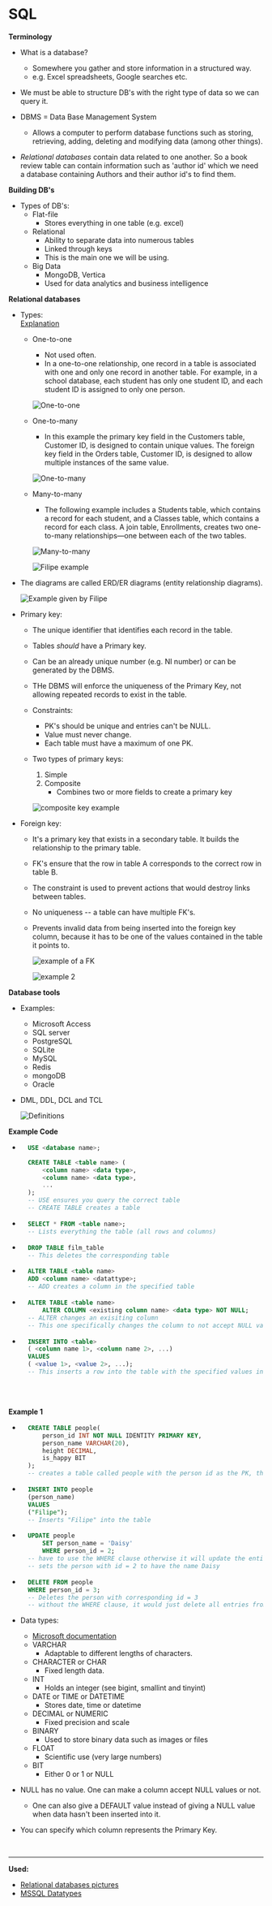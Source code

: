 # SQL

**Terminology**
- What is a database?
    - Somewhere you gather and store information in a structured way.
    - e.g. Excel spreadsheets, Google searches etc.

- We must be able to structure DB's with the right type of data so we can query it.

- DBMS = Data Base Management System
    - Allows a computer to perform database functions such as storing, retrieving, adding, deleting and modifying data (among other things).

- _Relational databases_ contain data related to one another. So a book review table can contain information such as 'author id' which we need a database containing Authors and their author id's to find them.


**Building DB's**
- Types of DB's:
    - Flat-file
        - Stores everything in one table (e.g. excel)
    - Relational
        - Ability to separate data into numerous tables
        - Linked through keys
        - This is the main one we will be using.
    - Big Data
        - MongoDB, Vertica
        - Used for data analytics and business intelligence

**Relational databases**
- Types:  
[Explanation](https://fmhelp.filemaker.com/help/18/fmp/en/index.html#page/FMP_Help%2Fmany-to-many-relationships.html%23)
    - One-to-one
        - Not used often.
        - In a one-to-one relationship, one record in a table is associated with one and only one record in another table. For example, in a school database, each student has only one student ID, and each student ID is assigned to only one person.

        ![One-to-one](images/one-to-one.png)

    - One-to-many
        - In this example the primary key field in the Customers table, Customer ID, is designed to contain unique values. The foreign key field in the Orders table, Customer ID, is designed to allow multiple instances of the same value.

        ![One-to-many](images/one-to-many.png)

    - Many-to-many
        - The following example includes a Students table, which contains a record for each student, and a Classes table, which contains a record for each class. A join table, Enrollments, creates two one-to-many relationships—one between each of the two tables.

        ![Many-to-many](images/many-to-many.png)

        ![Filipe example](images/mtm.png)

- The diagrams are called ERD/ER diagrams (entity relationship diagrams).

    ![Example given by Filipe](images/ex.png)

- Primary key:
    - The unique identifier that identifies each record in the table.
    - Tables *should* have a Primary key.
    - Can be an already unique number (e.g. NI number) or can be generated by the DBMS.
    - THe DBMS will enforce the uniqueness of the Primary Key, not allowing repeated records to exist in the table.

    - Constraints:
        - PK's should be unique and entries can't be NULL.
        - Value must never change.
        - Each table must have a maximum of one PK.

    - Two types of primary keys:
        1. Simple
        2. Composite
            - Combines two or more fields to create a primary key

        ![composite key example](images/ex2.png)

- Foreign key:
    - It's a primary key that exists in a secondary table. It builds the relationship to the primary table.
    - FK's ensure that the row in table A corresponds to the correct row in table B.
    - The constraint is used to prevent actions that would destroy links between tables.
    - No uniqueness -- a table can have multiple FK's.
    - Prevents invalid data from being inserted into the foreign key column, because it has to be one of the values contained in the table it points to.

        ![example of a FK](images/ex3.png)

        ![example 2](images/ex4.png)


**Database tools**
- Examples:
    - Microsoft Access
    - SQL server
    - PostgreSQL
    - SQLite
    - MySQL
    - Redis
    - mongoDB
    - Oracle

- DML, DDL, DCL and TCL


    ![Definitions](images/dll.png)

**Example Code**
- ```sql
    USE <database name>;

    CREATE TABLE <table name> (
        <column name> <data type>,
        <column name> <data type>,
        ...
    );
    -- USE ensures you query the correct table
    -- CREATE TABLE creates a table
    ```

- ```sql
    SELECT * FROM <table name>;
    -- Lists everything the table (all rows and columns)
    ```

- ```sql
    DROP TABLE film_table
    -- This deletes the corresponding table
    ```

- ```sql
    ALTER TABLE <table name>
    ADD <column name> <datattype>;
    -- ADD creates a column in the specified table
    ```

- ```sql
    ALTER TABLE <table name>
        ALTER COLUMN <existing column name> <data type> NOT NULL;
    -- ALTER changes an exisiting column
    -- This one specifically changes the column to not accept NULL values
    ```

- ```sql
    INSERT INTO <table>
    ( <column name 1>, <column name 2>, ...)
    VALUES
    ( <value 1>, <value 2>, ...);
    -- This inserts a row into the table with the specified values in the columns
    ```

<br>
<br>

**Example 1**

- ```sql
    CREATE TABLE people(
        person_id INT NOT NULL IDENTITY PRIMARY KEY,
        person_name VARCHAR(20),
        height DECIMAL,
        is_happy BIT
    );
    -- creates a table called people with the person id as the PK, the person's name, their height and if they're happy or not (1 or 0)
    ```

- ```sql
    INSERT INTO people
    (person_name)
    VALUES
    ("Filipe");
    -- Inserts "Filipe" into the table
    ```

- ```sql
    UPDATE people
        SET person_name = 'Daisy'
        WHERE person_id = 2;
    -- have to use the WHERE clause otherwise it will update the entire table
    -- sets the person with id = 2 to have the name Daisy
    ```

- ```sql
    DELETE FROM people
    WHERE person_id = 3;
    -- Deletes the person with corresponding id = 3
    -- without the WHERE clause, it would just delete all entries from people
    ```

- Data types:
    - [Microsoft documentation](https://docs.microsoft.com/en-us/sql/t-sql/data-types/data-types-transact-sql?view=sql-server-ver15)
    - VARCHAR
        - Adaptable to different lengths of characters.
    - CHARACTER or CHAR
        - Fixed length data.
    - INT
        - Holds an integer (see bigint, smallint and tinyint)
    - DATE or TIME or DATETIME
        - Stores date, time or datetime
    - DECIMAL or NUMERIC
        - Fixed precision and scale
    - BINARY
        - Used to store binary data such as images or files
    - FLOAT
        - Scientific use (very large numbers)
    - BIT
        - Either 0 or 1 or NULL

- NULL has no value. One can make a column accept NULL values or not.
    - One can also give a DEFAULT value instead of giving a NULL value when data hasn't been inserted into it.

- You can specify which column represents the Primary Key.

<br>

---
**Used:**
- [Relational databases pictures](https://fmhelp.filemaker.com/help/18/fmp/en/index.html#page/FMP_Help%2Frelationships.html%23)
- [MSSQL Datatypes](https://docs.microsoft.com/en-us/sql/t-sql/data-types/data-types-transact-sql?view=sql-server-ver15)